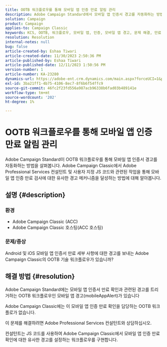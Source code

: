 ```yaml
---
title: OOTB 워크플로우를 통해 모바일 앱 인증 만료 알림 관리
description: Adobe Campaign Standard에서 모바일 앱 인증서 경고를 자동화하는 방법에 대해 알아봅니다.
solution: Campaign
product: Campaign
applies-to: Campaign Classic
keywords: KCS, OOTB, 워크플로우, 모바일 앱, 인증, 모바일 앱 경고, 문제 해결, 만료, 만료, 알림
resolution: Resolution
internal-notes: null
bug: false
article-created-by: Eshaa Tiwari
article-created-date: 11/30/2023 2:50:36 PM
article-published-by: Eshaa Tiwari
article-published-date: 12/11/2023 1:50:56 PM
version-number: 1
article-number: KA-23280
dynamics-url: https://adobe-ent.crm.dynamics.com/main.aspx?forceUCI=1&pagetype=entityrecord&etn=knowledgearticle&id=0eb138cc-8f8f-ee11-8179-6045bd006b3d
exl-id: 3ba21ff1-4b75-4106-8ec7-8f6b6f54ffc9
source-git-commit: 46fc2f23fd556a987acb96338b6fad03b489141e
workflow-type: tm+mt
source-wordcount: '202'
ht-degree: 1%

---
```


# OOTB 워크플로우를 통해 모바일 앱 인증 만료 알림 관리


Adobe Campaign Standard이 OOTB 워크플로우를 통해 모바일 앱 인증서 경고를 자동화하는 방법을 살펴봅니다. Adobe Campaign Classic에서 Adobe Professional Services 컨설턴트 및 사용자 지정 JS 코드와 관련된 작업을 통해 모바일 앱 인증 만료 검사에 대한 유사한 경고 메커니즘을 달성하는 방법에 대해 알아봅니다.

## 설명 {#description}


### 환경

- Adobe Campaign Classic (ACC)
- Adobe Campaign Classic 호스팅(ACC 호스팅)


### 문제/증상

Android 및 iOS 모바일 앱 인증서 만료 세부 사항에 대한 경고를 보내는 Adobe Campaign Classic의 OOTB 기술 워크플로우가 있습니까?




## 해결 방법 {#resolution}


Adobe Campaign Standard에는 모바일 앱 인증서 만료 확인과 관련된 경고를 트리거하는 OOTB 워크플로우인 모바일 앱 경고(mobileAppAlert)가 있습니다

Adobe Campaign Classic에는 이 모바일 앱 인증 만료 확인을 담당하는 OOTB 워크플로가 없습니다.

이 문제를 해결하려면 Adobe Professional Services 컨설턴트와 상담하십시오.

컨설턴트는 JS 코드를 사용하여 Adobe Campaign Classic에서 모바일 앱 인증 만료 확인에 대한 유사한 경고를 설정하는 워크플로우를 구현합니다.
